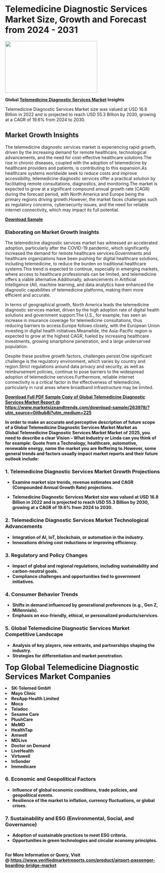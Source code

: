<H1>Telemedicine Diagnostic Services Market Size, Growth and Forecast from 2024 - 2031</H1><img class="aligncenter size-medium wp-image-584254" src="https://thirdeyenews.in/wp-content/uploads/2024/09/Global-Market-Research-300x168.jpeg" alt="" width="300" height="168" /><p><strong>Global&nbsp;<a href="https://www.marketsizeandtrends.com/download-sample/263978/?utm_source=Github8j?utm_medium=225">Telemedicine Diagnostic Services Market</a> Insights</strong></p><p>Telemedicine Diagnostic Services Market size was valued at USD 16.8 Billion in 2022 and is projected to reach USD 55.3 Billion by 2030, growing at a CAGR of 19.6% from 2024 to 2030.</p><p><h2>Market Growth Insights</h2> <p>The telemedicine diagnostic services market is experiencing rapid growth, driven by the increasing demand for remote healthcare, technological advancements, and the need for cost-effective healthcare solutions.The rise in chronic diseases, coupled with the adoption of telemedicine by healthcare providers and patients, is contributing to this expansion.As healthcare systems worldwide seek to reduce costs and improve accessibility, telemedicine diagnostic services offer a practical solution by facilitating remote consultations, diagnostics, and monitoring.The market is expected to grow at a significant compound annual growth rate (CAGR) during the forecast period, with North America and Europe being the primary regions driving growth.However, the market faces challenges such as regulatory concerns, cybersecurity issues, and the need for reliable internet connectivity, which may impact its full potential.</p> <p><strong><a href="#">Download Sample</a></strong></p> <h3>Elaborating on Market Growth Insights</h3> <p>The telemedicine diagnostic services market has witnessed an accelerated adoption, particularly after the COVID-19 pandemic, which significantly increased the demand for remote healthcare services.Governments and healthcare organizations have been pushing for digital healthcare solutions, including telemedicine, to reduce the burden on traditional healthcare systems.This trend is expected to continue, especially in emerging markets, where access to healthcare professionals can be limited, and telemedicine offers a viable alternative.Additionally, advancements in Artificial Intelligence (AI), machine learning, and data analytics have enhanced the diagnostic capabilities of telemedicine platforms, making them more efficient and accurate.</p> <p>In terms of geographical growth, North America leads the telemedicine diagnostic services market, driven by the high adoption rate of digital health solutions and government support.The U.S., for example, has seen an increase in insurance coverage for telemedicine consultations, thus reducing barriers to access.Europe follows closely, with the European Union investing in digital health initiatives.Meanwhile, the Asia-Pacific region is expected to grow at the highest CAGR, fueled by increasing healthcare investments, growing smartphone penetration, and a large underserved population.</p> <p>Despite these positive growth factors, challenges persist.One significant challenge is the regulatory environment, which varies by country and region.Strict regulations around data privacy and security, as well as reimbursement policies, continue to pose barriers to the widespread adoption of telemedicine services.Furthermore, reliable internet connectivity is a critical factor in the effectiveness of telemedicine, particularly in rural areas where broadband infrastructure may be limited.</p> <p><strong><a href="#"></p><p><span class=""><strong>Download Full PDF Sample Copy of Global Telemedicine Diagnostic Services Market Report</strong> @ <a href="https://www.marketsizeandtrends.com/download-sample/263978/?utm_source=Github8j?utm_medium=225" target="_blank">https://www.marketsizeandtrends.com/download-sample/263978/?utm_source=Github8j?utm_medium=225</a></span></p><p>In order to make an accurate and perceptive description of future scope of a Global&nbsp;Telemedicine Diagnostic Services Market Market as Global&nbsp;Telemedicine Diagnostic Services Market Market of 2025, you need to describe a clear Vision &ndash; What Industry or Linda can you think of for example: Quote from a Technology, healthcare, automotive, renewable energy, name the market you are Reffering to.However, some general trends and factors usually impact market reports and their future outlook include:</p><h3>1.&nbsp;<strong>Telemedicine Diagnostic Services Market Growth Projections</strong></h3><ul><li>Examine market size trends, revenue estimates and CAGR (Compounded Annual Growth Rate) projections.</li><li><p>Telemedicine Diagnostic Services Market size was valued at USD 16.8 Billion in 2022 and is projected to reach USD 55.3 Billion by 2030, growing at a CAGR of 19.6% from 2024 to 2030.</p></li></ul><h3>2.&nbsp;<strong>Telemedicine Diagnostic Services Market Technological Advancements</strong></h3><ul><li>Integration of AI, IoT, blockchain, or automation in the industry.</li><li>Innovations driving cost reductions or improving efficiency.</li></ul><h3>3.&nbsp;<strong>Regulatory and Policy Changes</strong></h3><ul><li>Impact of global and regional regulations, including sustainability and carbon-neutral goals.</li><li>Compliance challenges and opportunities tied to government initiatives.</li></ul><h3>4.&nbsp;<strong>Consumer Behavior Trends</strong></h3><ul><li>Shifts in demand influenced by generational preferences (e.g., Gen Z, Millennials).</li><li>Emphasis on eco-friendly, ethical, or personalized products/services.</li></ul><h3>5.&nbsp;<strong>Global Telemedicine Diagnostic Services Market Competitive Landscape</strong></h3><ul><li>Analysis of key players, new entrants, and partnerships shaping the industry.</li><li>Strategies for differentiation and market penetration.</li></ul><p data-pm-slice="1 1 []"><span style="color: inherit; font-family: inherit; font-size: 25px;">Top Global Telemedicine Diagnostic Services Market Companies</span></p><div class="" data-test-id=""><p><li>SK-Telemed GmbH</li><li> Mayo Clinic</li><li> ResApp Health Limited</li><li> Moca</li><li> Teladoc</li><li> Sesame Care</li><li> PlushCare</li><li> MeMD</li><li> HealthTap</li><li> Amwell</li><li> MDLive</li><li> Doctor on Demand</li><li> LiveHealth</li><li> Virtuwell</li><li> InSonder</li><li> Immedicare</li></p></div><h3>6.&nbsp;<strong>Economic and Geopolitical Factors</strong></h3><ul><li>Influence of global economic conditions, trade policies, and geopolitical events.</li><li>Resilience of the market to inflation, currency fluctuations, or global crises.</li></ul><h3>7.&nbsp;<strong>Sustainability and ESG (Environmental, Social, and Governance)</strong></h3><ul><li>Adoption of sustainable practices to meet ESG criteria.</li><li>Opportunities in green technologies and circular economy principles.</li></ul><h2><strong style="font-size: 14px;">For More Information or Query, Visit @&nbsp;</strong><a style="background-color: #ffffff; font-size: 14px;" href="https://www.marketsizeandtrends.com/report/telemedicine-diagnostic-services-market/" target="_blank">https://www.verifiedmarketreports.com/product/airport-passenger-boarding-bridge-market</a></h2>